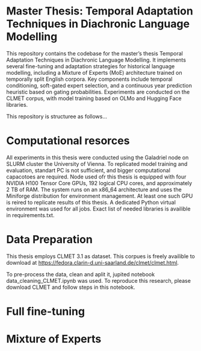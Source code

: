 # Master Thesis: Temporal Adaptation Techniques in Diachronic Language Modelling
This repository contains the codebase for the master’s thesis Temporal Adaptation Techniques in Diachronic Language Modelling.
It implements several fine-tuning and adaptation strategies for historical language modelling, including a Mixture of Experts (MoE) architecture trained on temporally split English corpora. Key components include temporal conditioning, soft-gated expert selection, and a continuous year prediction heuristic based on gating probabilities. Experiments are conducted on the CLMET corpus, with model training based on OLMo and Hugging Face libraries.

This repository is structuree as follows...

# Computational resorces

All experiments in this thesis were conducted using the Galadriel node on SLURM cluster the University of Vienna. To replicated model training and evaluation, standart PC is not sufficient, and bigger computational capacotoes are required. 
Node used ofr this thesis is equipped with four NVIDIA H100 Tensor Core GPUs, 192 logical CPU cores, and approximately 2 TB of RAM. The system runs on an x86_64 architecture and uses the Miniforge distribution for environment management. At least one such GPU is reired to replicate results of this thesis.
A dedicated Python virtual environment was used for all jobs. Exact list of needed libraries is availible in requirements.txt.

# Data Preparation

This thesis employs CLMET 3.1 as dataset. This corpues is freely availible to download at https://fedora.clarin-d.uni-saarland.de/clmet/clmet.html.

To pre-process the data, clean and aplit it, jupited notebook data_cleaning_CLMET.ipynb was used. To reproduce this research, please download CLMET and follow steps in this notebook.

# Full fine-tuning



# Mixture of Experts
